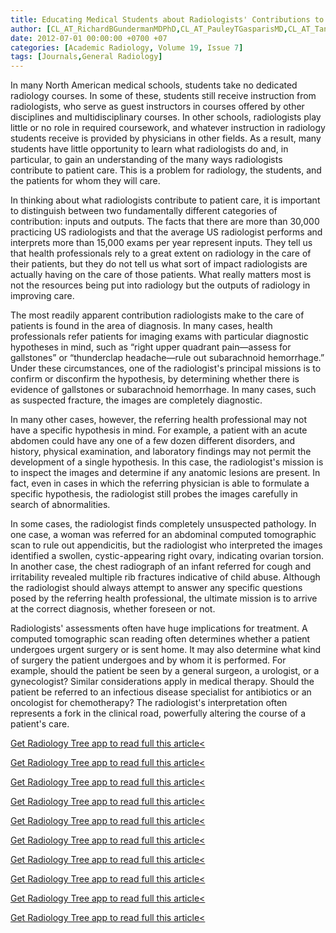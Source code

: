 ```yaml
---
title: Educating Medical Students about Radiologists' Contributions to Patient Care
author: [CL_AT_RichardBGundermanMDPhD,CL_AT_PauleyTGasparisMD,CL_AT_TaniaRahmanBA]
date: 2012-07-01 00:00:00 +0700 +07
categories: [Academic Radiology, Volume 19, Issue 7]
tags: [Journals,General Radiology]
---
```

In many North American medical schools, students take no dedicated radiology courses. In some of these, students still receive instruction from radiologists, who serve as guest instructors in courses offered by other disciplines and multidisciplinary courses. In other schools, radiologists play little or no role in required coursework, and whatever instruction in radiology students receive is provided by physicians in other fields. As a result, many students have little opportunity to learn what radiologists do and, in particular, to gain an understanding of the many ways radiologists contribute to patient care. This is a problem for radiology, the students, and the patients for whom they will care.

In thinking about what radiologists contribute to patient care, it is important to distinguish between two fundamentally different categories of contribution: inputs and outputs. The facts that there are more than 30,000 practicing US radiologists and that the average US radiologist performs and interprets more than 15,000 exams per year represent inputs. They tell us that health professionals rely to a great extent on radiology in the care of their patients, but they do not tell us what sort of impact radiologists are actually having on the care of those patients. What really matters most is not the resources being put into radiology but the outputs of radiology in improving care.

The most readily apparent contribution radiologists make to the care of patients is found in the area of diagnosis. In many cases, health professionals refer patients for imaging exams with particular diagnostic hypotheses in mind, such as “right upper quadrant pain—assess for gallstones” or “thunderclap headache—rule out subarachnoid hemorrhage.” Under these circumstances, one of the radiologist's principal missions is to confirm or disconfirm the hypothesis, by determining whether there is evidence of gallstones or subarachnoid hemorrhage. In many cases, such as suspected fracture, the images are completely diagnostic.

In many other cases, however, the referring health professional may not have a specific hypothesis in mind. For example, a patient with an acute abdomen could have any one of a few dozen different disorders, and history, physical examination, and laboratory findings may not permit the development of a single hypothesis. In this case, the radiologist's mission is to inspect the images and determine if any anatomic lesions are present. In fact, even in cases in which the referring physician is able to formulate a specific hypothesis, the radiologist still probes the images carefully in search of abnormalities.

In some cases, the radiologist finds completely unsuspected pathology. In one case, a woman was referred for an abdominal computed tomographic scan to rule out appendicitis, but the radiologist who interpreted the images identified a swollen, cystic-appearing right ovary, indicating ovarian torsion. In another case, the chest radiograph of an infant referred for cough and irritability revealed multiple rib fractures indicative of child abuse. Although the radiologist should always attempt to answer any specific questions posed by the referring health professional, the ultimate mission is to arrive at the correct diagnosis, whether foreseen or not.

Radiologists' assessments often have huge implications for treatment. A computed tomographic scan reading often determines whether a patient undergoes urgent surgery or is sent home. It may also determine what kind of surgery the patient undergoes and by whom it is performed. For example, should the patient be seen by a general surgeon, a urologist, or a gynecologist? Similar considerations apply in medical therapy. Should the patient be referred to an infectious disease specialist for antibiotics or an oncologist for chemotherapy? The radiologist's interpretation often represents a fork in the clinical road, powerfully altering the course of a patient's care.

[Get Radiology Tree app to read full this article<](https://clinicalpub.com/app)

[Get Radiology Tree app to read full this article<](https://clinicalpub.com/app)

[Get Radiology Tree app to read full this article<](https://clinicalpub.com/app)

[Get Radiology Tree app to read full this article<](https://clinicalpub.com/app)

[Get Radiology Tree app to read full this article<](https://clinicalpub.com/app)

[Get Radiology Tree app to read full this article<](https://clinicalpub.com/app)

[Get Radiology Tree app to read full this article<](https://clinicalpub.com/app)

[Get Radiology Tree app to read full this article<](https://clinicalpub.com/app)

[Get Radiology Tree app to read full this article<](https://clinicalpub.com/app)

[Get Radiology Tree app to read full this article<](https://clinicalpub.com/app)